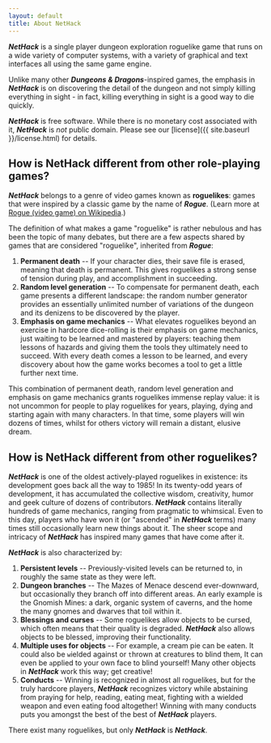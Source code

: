 ```yaml
---
layout: default
title: About NetHack
---
```

***NetHack*** is a single player dungeon exploration roguelike game that runs on a wide variety of computer systems, with a variety of graphical and text interfaces all using the same game engine.

Unlike many other ***Dungeons & Dragons***-inspired games, the emphasis in ***NetHack*** is on discovering the detail of the dungeon and not simply killing everything in sight - in fact, killing everything in sight is a good way to die quickly.


***NetHack*** is free software.  While there is no monetary cost associated with it, ***NetHack*** is *not* public domain.  Please see our [license]({{ site.baseurl }}/license.html) for details.


## How is NetHack different from other role-playing games?

***NetHack*** belongs to a genre of video games known as **roguelikes**: games that were inspired by a classic game by the name of ***Rogue***. (Learn more at [Rogue (video game) on Wikipedia][rogue].)

The definition of what makes a game "roguelike" is rather nebulous and has been the topic of many debates, but there are a few aspects shared by games that are considered "roguelike", inherited from ***Rogue***:

1. **Permanent death** -- If your character dies, their save file is erased, meaning that death is permanent.  This gives roguelikes a strong sense of tension during play, and accomplishment in succeeding.
2. **Random level generation** -- To compensate for permanent death, each game presents a different landscape: the random number generator provides an essentially unlimited number of variations of the dungeon and its denizens to be discovered by the player.
3. **Emphasis on game mechanics** -- What elevates roguelikes beyond an exercise in hardcore dice-rolling is their emphasis on game mechanics, just waiting to be learned and mastered by players: teaching them lessons of hazards and giving them the tools they ultimately need to succeed.  With every death comes a lesson to be learned, and every discovery about how the game works becomes a tool to get a little further next time.

This combination of permanent death, random level generation and emphasis on game mechanics grants roguelikes immense replay value: it is not uncommon for people to play roguelikes for years, playing, dying and starting again with many characters.  In that time, some players will win dozens of times, whilst for others victory will remain a distant, elusive dream.


## How is NetHack different from other roguelikes?

***NetHack*** is one of the oldest actively-played roguelikes in existence: its development goes back all the way to 1985!  In its twenty-odd years of development, it has accumulated the collective wisdom, creativity, humor and geek culture of dozens of contributors.  ***NetHack*** contains literally hundreds of game mechanics, ranging from pragmatic to whimsical.  Even to this day, players who have won it (or "ascended" in ***NetHack*** terms) many times still occasionally learn new things about it.  The sheer scope and intricacy of ***NetHack*** has inspired many games that have come after it.

***NetHack*** is also characterized by:

1. **Persistent levels** -- Previously-visited levels can be returned to, in roughly the same state as they were left.
2. **Dungeon branches** -- The Mazes of Menace descend ever-downward, but occasionally they branch off into different areas.  An early example is the Gnomish Mines: a dark, organic system of caverns, and the home the many gnomes and dwarves that toil within it.
3. **Blessings and curses** -- Some roguelikes allow objects to be cursed, which often means that their quality is degraded.  ***NetHack*** also allows objects to be blessed, improving their functionality.
4. **Multiple uses for objects** -- For example, a cream pie can be `e`aten.  It could also be `w`ielded against or `t`hrown at creatures to blind them,  It can even be `a`pplied to your own face to blind yourself!  Many other objects in ***NetHack*** work this way; get creative!
5. **Conducts** -- Winning is recognized in almost all roguelikes, but for the truly hardcore players, ***NetHack*** recognizes victory while abstaining from praying for help, reading, eating meat, fighting with a wielded weapon and even eating food altogether!  Winning with many conducts puts you amongst the best of the best of ***NetHack*** players.

There exist many roguelikes, but only ***NetHack*** is ***NetHack***.


[rogue]: https://en.wikipedia.org/wiki/Rogue_(video_game)
